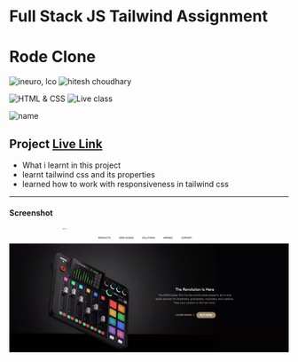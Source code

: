 # Full Stack JS Tailwind Assignment 
# Rode Clone
![ineuro, lco](https://img.shields.io/badge/iNeuron-LCO-green)
![hitesh choudhary](https://img.shields.io/badge/Hitesh--Choudhary-Full--stack--JS--bootcamp-red)

![HTML & CSS](https://img.shields.io/badge/HTML-CSS-orange)
![Live class](https://img.shields.io/badge/LIVE--CLASS-PROJECT--1--lightgrey)

![name](https://img.shields.io/badge/name%20-Amit-red)

## Project  [Live Link](https://rode-clone-tailwind-project.netlify.app/)

-   What i learnt in this project
   - learnt tailwind css and its properties 
   - learned how to work with responsiveness in tailwind css

---
#### Screenshot

![Desktop](./thumbnail.png)
